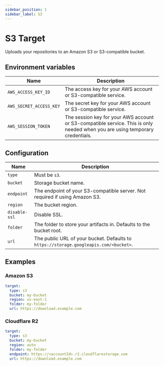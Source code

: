 ```yaml
---
sidebar_position: 1
sidebar_label: S3
---
```


# S3 Target

Uploads your repositories to an Amazon S3 or S3-compatible bucket.

## Environment variables

| Name                    | Description                                                                                                                  |
| ----------------------- | ---------------------------------------------------------------------------------------------------------------------------- |
| `AWS_ACCESS_KEY_ID`     | The access key for your AWS account or S3-compatible service.                                                                |
| `AWS_SECRET_ACCESS_KEY` | The secret key for your AWS account or S3-compatible service.                                                                |
| `AWS_SESSION_TOKEN`     | The session key for your AWS account or S3-compatible service. This is only needed when you are using temporary credentials. |

## Configuration

| Name          | Description                                                                           |
| ------------- | ------------------------------------------------------------------------------------- |
| `type`        | Must be `s3`.                                                                         |
| `bucket`      | Storage bucket name.                                                                  |
| `endpoint`    | The endpoint of your S3-compatible server. Not required if using Amazon S3.           |
| `region`      | The bucket region.                                                                    |
| `disable-ssl` | Disable SSL.                                                                          |
| `folder`      | The folder to store your artifacts in. Defaults to the bucket root.                   |
| `url`         | The public URL of your bucket. Defaults to `https://storage.googleapis.com/<bucket>`. |

## Examples

### Amazon S3

```yaml
target:
  type: s3
  bucket: my-bucket
  region: us-east-1
  folder: my-folder
  url: https://download.example.com
```

### Cloudflare R2

```yaml
target:
  type: s3
  bucket: my-bucket
  region: auto
  folder: my-folder
  endpoint: https://<accountId>.r2.cloudflarestorage.com
  url: https://download.example.com
```
